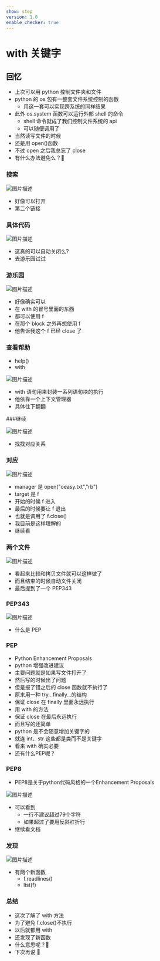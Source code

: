 ```yaml
---
show: step
version: 1.0
enable_checker: true
---
```


# with 关键字

## 回忆

- 上次可以用 python 控制文件夹和文件
- python 的 os 包有一整套文件系统控制的函数
  - 用这一套可以实现跨系统的同样结果
- 此外 os.system 函数可以运行外部 shell 的命令
  - shell 命令就成了我们控制文件系统的 api
  - 可以随便调用了
- 当然读写文件的时候
- 还是用 open()函数
- 不过 open 之后我总忘了 close
- 有什么办法避免么？🤔

### 搜索

![图片描述](https://doc.shiyanlou.com/courses/uid1190679-20210827-1630050072740)

- 好像可以打开
- 第二个链接

### 具体代码

![图片描述](https://doc.shiyanlou.com/courses/uid1190679-20210827-1630050173668)

- 这真的可以自动关闭么?
- 去游乐园试试

### 游乐园

![图片描述](https://doc.shiyanlou.com/courses/uid1190679-20210827-1630050264651)

- 好像确实可以
- 在 with 的冒号里面的东西
- 都可以使用 f
- 在那个 block 之外再想使用 f
- 他告诉我这个 f 已经 close 了

### 查看帮助

- help()
- with

![图片描述](https://doc.shiyanlou.com/courses/uid1190679-20210827-1630050363939)

- with 语句用来封装一系列语句块的执行
- 他依靠一个上下文管理器
- 具体往下翻翻

###继续

![图片描述](https://doc.shiyanlou.com/courses/uid1190679-20210827-1630050768979)

- 找找对应关系

### 对应

![图片描述](https://doc.shiyanlou.com/courses/uid1190679-20210827-1630050916154)

- manager 是 open("oeasy.txt","rb")
- target 是 f
- 开始的时候 f 进入
- 最后的时候要让 f 退出
- 也就是调用了 f.close()
- 我目前是这样理解的
- 继续看

### 两个文件

![图片描述](https://doc.shiyanlou.com/courses/uid1190679-20210827-1630051229041)

- 看起来比较和拷贝文件就可以这样做了
- 而且结束的时候自动文件关闭
- 最后提到了一个 PEP343

### PEP343

![图片描述](https://doc.shiyanlou.com/courses/uid1190679-20210827-1630051464479)

- 什么是 PEP

### PEP

- Python Enhancement Proposals
- python 增强改进建议
- 主要问题就是如果写文件打开了
- 然后写的时候出了问题
- 但是报了错之后的 close 函数就不执行了
- 原来用一种 try...finally...的结构
- 保证 close 在 finally 里面永远执行
- 用 with 的方法
- 保证 close 在最后永远执行
- 而且写的还简单
- python 是不会随意增加关键字的
- 就连 int、str 这些都是类而不是关键字
- 看来 with 确实必要
- 还有什么PEP呢？

### PEP8

- PEP8是关于python代码风格的一个Enhancement Proposals

![图片描述](https://doc.shiyanlou.com/courses/uid1190679-20220829-1661737015490/wm)

- 可以看到
	- 一行不建议超过79个字符
	- 如果超过了要用反斜杠折行
- 继续看文档

### 发现

![图片描述](https://doc.shiyanlou.com/courses/uid1190679-20210827-1630052195612)

- 有两个新函数
  - f.readlines()
  - list(f)

### 总结

- 这次了解了 with 方法
- 为了避免 f.close()不执行
- 以后就都用 with
- 还发现了新函数
- 什么意思呢？🤔
- 下次再说 👋
